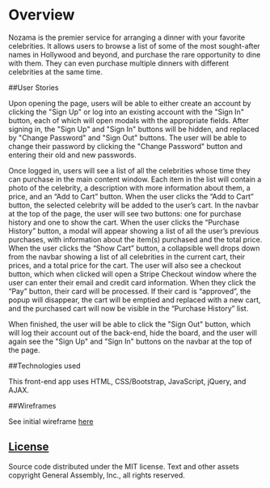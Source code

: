 # Overview

Nozama is the premier service for arranging a dinner with your favorite
celebrities. It allows users to browse a list of some of the most sought-after
names in Hollywood and beyond, and purchase the rare opportunity to dine with
them. They can even purchase multiple dinners with different celebrities at the
same time.

##User Stories

Upon opening the page, users will be able to either create an account by
clicking the "Sign Up" or log into an existing account with the "Sign In"
button, each of which will open modals with the appropriate fields. After
signing in, the "Sign Up" and "Sign In" buttons will be hidden, and replaced
by "Change Password" and "Sign Out" buttons. The user will be able to change
their password by clicking the "Change Password" button and entering their old
and new passwords.

Once logged in, users will see a list of all the celebrities whose time they
can purchase in the main content window. Each item in the list will contain a
photo of the celebrity, a description with more information about them, a
price, and an “Add to Cart” button. When the user clicks the “Add to Cart”
button, the selected celebrity will be added to the user’s cart. In the navbar
at the top of the page, the user will see two buttons: one for purchase history
and one to show the cart. When the user clicks the “Purchase History” button, a
modal will appear showing a list of all the user’s previous purchases, with
information about the item(s) purchased and the total price. When the user
clicks the “Show Cart” button, a collapsible well drops down from the navbar
showing a list of all celebrities in the current cart, their prices, and a
total price for the cart. The user will also see a checkout button, which when
clicked will open a Stripe Checkout window where the user can enter their email
and credit card information. When they click the “Pay” button, their card will
be processed. If their card is “approved”, the popup will disappear, the cart
will be emptied and replaced with a new cart, and the purchased cart will now
be visible in the “Purchase History” list.

When finished, the user will be able to click the "Sign Out"
button, which will log their account out of the back-end, hide the board, and
the user will again see the "Sign Up" and "Sign In" buttons on the navbar at
the top of the page.

##Technologies used

This front-end app uses HTML, CSS/Bootstrap, JavaScript, jQuery, and AJAX.

##Wireframes

See initial wireframe [here](https://drive.google.com/file/d/0B7bwsjwFCuRgUW5pbGxOS21Pd1FvRFMxMzA4cmM0eG1fMWUw/view?usp=sharing)

## [License](LICENSE)

Source code distributed under the MIT license. Text and other assets copyright
General Assembly, Inc., all rights reserved.
